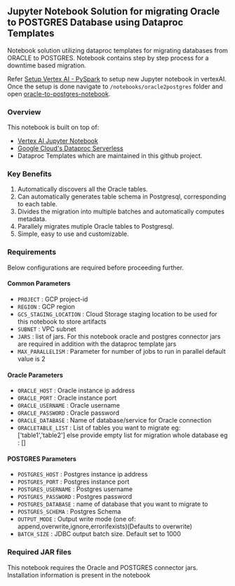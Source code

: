 ## Jupyter Notebook Solution for migrating Oracle to POSTGRES Database using Dataproc Templates

Notebook solution utilizing dataproc templates for migrating databases from ORACLE to POSTGRES. 
Notebook contains step by step process for a downtime based migration.

Refer [Setup Vertex AI - PySpark](../generic_notebook/README.md) to setup new Jupyter notebook in vertexAI.
Once the setup is done navigate to `/notebooks/oracle2postgres` folder and open
[oracle-to-postgres-notebook](./OracleToPostgres_notebook.ipynb).

### Overview

This notebook is built on top of:
* [Vertex AI Jupyter Notebook](https://cloud.google.com/vertex-ai/docs/tutorials/jupyter-notebooks)
* [Google Cloud's Dataproc Serverless](https://cloud.google.com/dataproc-serverless/)
* Dataproc Templates which are maintained in this github project.

### Key Benefits
1) Automatically discovers all the Oracle tables.
2) Can automatically generates table schema in Postgresql, corresponding to each table.
3) Divides the migration into multiple batches and automatically computes metadata.
4) Parallely migrates mutiple Oracle tables to Postgresql.
5) Simple, easy to use and customizable.

### Requirements

Below configurations are required before proceeding further.
#### Common Parameters

* `PROJECT` : GCP project-id
* `REGION` : GCP region
* `GCS_STAGING_LOCATION` : Cloud Storage staging location to be used for this notebook to store artifacts
* `SUBNET` : VPC subnet
* `JARS` : list of jars. For this notebook oracle and postgres connector jars are required in addition with the dataproc template jars
* `MAX_PARALLELISM` : Parameter for number of jobs to run in parallel default value is 2

#### Oracle Parameters
* `ORACLE_HOST` : Oracle instance ip address
* `ORACLE_PORT` : Oracle instance port
* `ORACLE_USERNAME` : Oracle username
* `ORACLE_PASSWORD` : Oracle password
* `ORACLE_DATABASE` : Name of database/service for Oracle connection
* `ORACLETABLE_LIST` : List of tables you want to migrate eg: ['table1','table2'] else provide empty list for migration whole database eg : []

#### POSTGRES Parameters
* `POSTGRES_HOST` : Postgres instance ip address
* `POSTGRES_PORT` : Postgres instance port
* `POSTGRES_USERNAME` : Postgres username
* `POSTGRES_PASSWORD` : Postgres password
* `POSTGRES_DATABASE` : name of database that you want to migrate to
* `POSTGRES_SCHEMA` : Postgres Schema
* `OUTPUT_MODE` : Output write mode (one of: append,overwrite,ignore,errorifexists)(Defaults to overwrite)
* `BATCH_SIZE` : JDBC output batch size. Default set to 1000

### Required JAR files

This notebook requires the Oracle and POSTGRES connector jars. Installation information is present in the notebook



